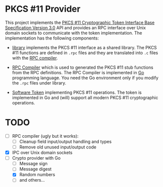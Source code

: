 # PKCS #11 Provider

This project implements the [PKCS #11 Cryptographic Token Interface
Base Specification Version
3.0](https://docs.oasis-open.org/pkcs11/pkcs11-base/v3.0/pkcs11-base-v3.0.html)
API and provides an RPC interface over Unix domain sockets to
communicate with the token implementation. The implementation has the
following components:

 - [library](library/) implements the PKCS #11 interface as a shared
   library. The PKCS #11 functions are defined in `.rpc` files and
   they are translated into `.c` files with the [RPC
   compiler](cmd/rpcc/).

 - [RPC Compiler](cmd/rpcc/) which is used to generated the PKCS #11
   stub functions from the RPC definitions. The RPC Compiler is
   implemented in [Go](https://golang.org/) programming language. You
   need the Go environment only if you modify the `.rpc` files under
   library.

 - [Software Token](cmd/token/) implementing PKCS #11 operations. The
   token is implemented in Go and (will) support all modern PKCS #11
   cryptographic operations.

# TODO

 - [ ] RPC compiler (ugly but it works):
   - [ ] Cleanup field input/output handling and types
   - [ ] Remove old unused input/output code
 - [X] IPC over Unix domain sockets
 - [ ] Crypto provider with Go
   - [ ] Message sign
   - [ ] Message digest
   - [X] Random numbers
   - [ ] and others...
